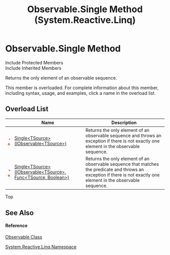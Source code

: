 ﻿---
title: Observable.Single Method  (System.Reactive.Linq)
TOCTitle: Single Method
ms:assetid: Overload:System.Reactive.Linq.Observable.Single
ms:mtpsurl: https://msdn.microsoft.com/en-us/library/system.reactive.linq.observable.single(v=VS.103)
ms:contentKeyID: 36069116
ms.date: 06/28/2011
mtps_version: v=VS.103
f1_keywords:
- System.Reactive.Linq.Observable.Single
- System.Reactive.Linq.Observable.Single``1
dev_langs:
- CSharp
- JScript
- VB
- FSharp
---

# Observable.Single Method

Include Protected Members  
Include Inherited Members  

Returns the only element of an observable sequence.

This member is overloaded. For complete information about this member, including syntax, usage, and examples, click a name in the overload list.

## Overload List

<table>
<thead>
<tr class="header">
<th> </th>
<th>Name</th>
<th>Description</th>
</tr>
</thead>
<tbody>
<tr class="odd">
<td><img src="images\Hh303103.pubmethod(en-us,VS.103).gif" title="Public method" alt="Public method" /><img src="images\Hh244319.static(en-us,VS.103).gif" title="Static member" alt="Static member" /></td>
<td><a href="https://msdn.microsoft.com/en-us/library/m:system.reactive.linq.observable.single%60%601(system.iobservable%7b%60%600%7d)(v=VS.103)">Single&lt;TSource&gt;(IObservable&lt;TSource&gt;)</a></td>
<td>Returns the only element of an observable sequence and throws an exception if there is not exactly one element in the observable sequence.</td>
</tr>
<tr class="even">
<td><img src="images\Hh303103.pubmethod(en-us,VS.103).gif" title="Public method" alt="Public method" /><img src="images\Hh244319.static(en-us,VS.103).gif" title="Static member" alt="Static member" /></td>
<td><a href="https://msdn.microsoft.com/en-us/library/m:system.reactive.linq.observable.single%60%601(system.iobservable%7b%60%600%7d%2csystem.func%7b%60%600%2csystem.boolean%7d)(v=VS.103)">Single&lt;TSource&gt;(IObservable&lt;TSource&gt;, Func&lt;TSource, Boolean&gt;)</a></td>
<td>Returns the only element of an observable sequence that matches the predicate and throws an exception if there is not exactly one element in the observable sequence.</td>
</tr>
</tbody>
</table>

Top

## See Also

#### Reference

[Observable Class](hh244252\(v=vs.103\).md)

[System.Reactive.Linq Namespace](hh211929\(v=vs.103\).md)

